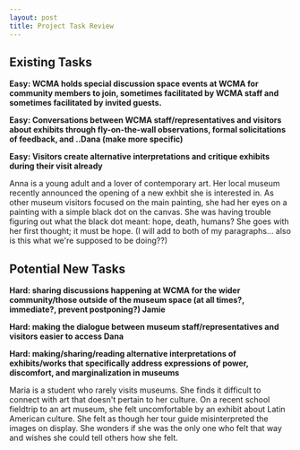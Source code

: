 ```yaml
---
layout: post
title: Project Task Review 
---
```

## Existing Tasks  
**Easy: WCMA holds special discussion space events at WCMA for community members to join, sometimes facilitated by WCMA staff and sometimes facilitated by invited guests.**  

**Easy: Conversations between WCMA staff/representatives and visitors about exhibits through fly-on-the-wall observations, formal solicitations of feedback, and ..Dana  (make more specific)**

**Easy: Visitors create alternative interpretations and critique exhibits during their visit already**

Anna is a young adult and a lover of contemporary art. Her local museum recently announced the opening of a new exhbit she is interested in. As other museum visitors focused on the main painting, she had her eyes on a painting with a simple black dot on the canvas. She was having trouble figuring out what the black dot meant: hope, death, humans? She goes with her first thought; it must be hope. (I will add to both of my paragraphs... also is this what we're supposed to be doing??) 

## Potential New Tasks

**Hard: sharing discussions happening at WCMA for the wider community/those outside of the museum space (at all times?, immediate?, prevent postponing?) Jamie**

**Hard: making the dialogue between museum staff/representatives and visitors easier to access  Dana**

**Hard: making/sharing/reading alternative interpretations of exhibits/works that specifically address expressions of power, discomfort, and marginalization in museums**

Maria is a student who rarely visits museums. She finds it difficult to connect with art that doesn't pertain to her culture. On a recent school fieldtrip to an art museum, she felt uncomfortable by an exhibit about Latin American culture. She felt as though her tour guide misinterpreted the images on display. She wonders if she was the only one who felt that way and wishes she could tell others how she felt. 


